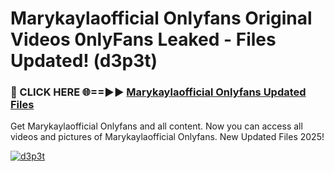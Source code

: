 # Marykaylaofficial Onlyfans Original Videos 0nlyFans Leaked - Files Updated! (d3p3t)

<h3>🔴 CLICK HERE 🌐==►► <a href="https://tinyurl.com/ehrbuxhb" rel="nofollow">Marykaylaofficial Onlyfans Updated Files</a></h3>

Get Marykaylaofficial Onlyfans and all content. Now you can access all videos and pictures of Marykaylaofficial Onlyfans. New Updated Files 2025!

[![d3p3t](https://i.imgur.com/lVYEuWS.gif)](https://tinyurl.com/ehrbuxhb)
